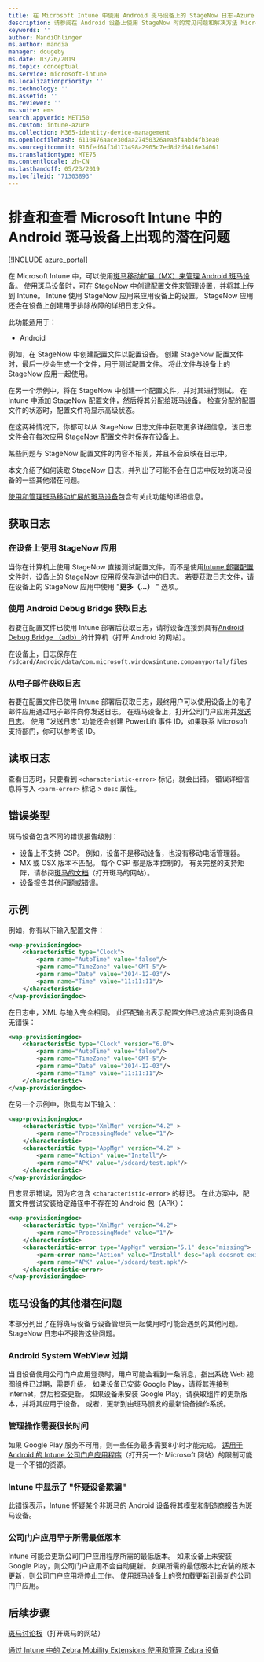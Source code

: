 ```yaml
---
title: 在 Microsoft Intune 中使用 Android 斑马设备上的 StageNow 日志-Azure |Microsoft Docs
description: 请参阅在 Android 设备上使用 StageNow 时的常见问题和解决方法 Microsoft Intune。 还了解如何获取日志，并查看有关如何读取日志以获取成功或错误的示例。
keywords: ''
author: MandiOhlinger
ms.author: mandia
manager: dougeby
ms.date: 03/26/2019
ms.topic: conceptual
ms.service: microsoft-intune
ms.localizationpriority: ''
ms.technology: ''
ms.assetid: ''
ms.reviewer: ''
ms.suite: ems
search.appverid: MET150
ms.custom: intune-azure
ms.collection: M365-identity-device-management
ms.openlocfilehash: 6110476aace30daa27450326aea3f4abd4fb3ea0
ms.sourcegitcommit: 916fed64f3d173498a2905c7ed8d2d6416e34061
ms.translationtype: MTE75
ms.contentlocale: zh-CN
ms.lasthandoff: 05/23/2019
ms.locfileid: "71303893"
---
```

# <a name="troubleshoot-and-see-potential-issues-on-android-zebra-devices-in-microsoft-intune"></a>排查和查看 Microsoft Intune 中的 Android 斑马设备上出现的潜在问题

[!INCLUDE [azure_portal](./includes/azure_portal.md)]

在 Microsoft Intune 中，可以使用[斑马移动扩展（MX）来管理 Android 斑马设备](android-zebra-mx-overview.md)。 使用斑马设备时，可在 StageNow 中创建配置文件来管理设置，并将其上传到 Intune。 Intune 使用 StageNow 应用来应用设备上的设置。 StageNow 应用还会在设备上创建用于排除故障的详细日志文件。

此功能适用于：

- Android

例如，在 StageNow 中创建配置文件以配置设备。 创建 StageNow 配置文件时，最后一步会生成一个文件，用于测试配置文件。 将此文件与设备上的 StageNow 应用一起使用。

在另一个示例中，将在 StageNow 中创建一个配置文件，并对其进行测试。 在 Intune 中添加 StageNow 配置文件，然后将其分配给斑马设备。 检查分配的配置文件的状态时，配置文件将显示高级状态。

在这两种情况下，你都可以从 StageNow 日志文件中获取更多详细信息，该日志文件会在每次应用 StageNow 配置文件时保存在设备上。

某些问题与 StageNow 配置文件的内容不相关，并且不会反映在日志中。

本文介绍了如何读取 StageNow 日志，并列出了可能不会在日志中反映的斑马设备的一些其他潜在问题。

[使用和管理斑马移动扩展的斑马设备](android-zebra-mx-overview.md)包含有关此功能的详细信息。

## <a name="get-the-logs"></a>获取日志

### <a name="use-the-stagenow-app-on-the-device"></a>在设备上使用 StageNow 应用
当你在计算机上使用 StageNow 直接测试配置文件，而不是使用[Intune 部署配置文件](android-zebra-mx-overview.md#step-4-create-a-device-management-profile-in-stagenow)时，设备上的 StageNow 应用将保存测试中的日志。 若要获取日志文件，请在设备上的 StageNow 应用中使用 "**更多（...）** " 选项。

### <a name="get-logs-using-android-debug-bridge"></a>使用 Android Debug Bridge 获取日志
若要在配置文件已使用 Intune 部署后获取日志，请将设备连接到具有[Android Debug Bridge （adb）](https://developer.android.com/studio/command-line/adb)的计算机（打开 Android 的网站）。

在设备上，日志保存在 `/sdcard/Android/data/com.microsoft.windowsintune.companyportal/files`

### <a name="get-logs-from-email"></a>从电子邮件获取日志
若要在配置文件已使用 Intune 部署后获取日志，最终用户可以使用设备上的电子邮件应用通过电子邮件向你发送日志。 在斑马设备上，打开公司门户应用并[发送日志](https://docs.microsoft.com/intune-user-help/send-logs-to-your-it-admin-by-email-android)。 使用 "发送日志" 功能还会创建 PowerLift 事件 ID，如果联系 Microsoft 支持部门，你可以参考该 ID。

## <a name="read-the-logs"></a>读取日志

查看日志时，只要看到 `<characteristic-error>` 标记，就会出错。 错误详细信息将写入 `<parm-error>` 标记 > `desc` 属性。

## <a name="error-types"></a>错误类型

斑马设备包含不同的错误报告级别：

- 设备上不支持 CSP。 例如，设备不是移动设备，也没有移动电话管理器。
- MX 或 OSX 版本不匹配。 每个 CSP 都是版本控制的。 有关完整的支持矩阵，请参阅[斑马的文档](http://techdocs.zebra.com/mx/)（打开斑马的网站）。
- 设备报告其他问题或错误。

## <a name="examples"></a>示例

例如，你有以下输入配置文件：

```xml
<wap-provisioningdoc>
    <characteristic type="Clock">
        <parm name="AutoTime" value="false"/>
        <parm name="TimeZone" value="GMT-5"/>
        <parm name="Date" value="2014-12-03"/>
        <parm name="Time" value="11:11:11"/>
    </characteristic>
</wap-provisioningdoc>
```

在日志中，XML 与输入完全相同。 此匹配输出表示配置文件已成功应用到设备且无错误：

```xml
<wap-provisioningdoc>
    <characteristic type="Clock" version="6.0">
        <parm name="AutoTime" value="false"/>
        <parm name="TimeZone" value="GMT-5"/>
        <parm name="Date" value="2014-12-03"/>
        <parm name="Time" value="11:11:11"/>
    </characteristic>
</wap-provisioningdoc>
```

在另一个示例中，你具有以下输入：

```xml
<wap-provisioningdoc>
    <characteristic type="XmlMgr" version="4.2" >
        <parm name="ProcessingMode" value="1"/>
    </characteristic>
    <characteristic type="AppMgr" version="4.2" >
        <parm name="Action" value="Install"/>
        <parm name="APK" value="/sdcard/test.apk"/>
    </characteristic>
</wap-provisioningdoc>
```

日志显示错误，因为它包含 `<characteristic-error>` 的标记。 在此方案中，配置文件尝试安装给定路径中不存在的 Android 包（APK）：

```xml
<wap-provisioningdoc>
    <characteristic type="XmlMgr" version="4.2">
        <parm name="ProcessingMode" value="1"/>
    </characteristic>
    <characteristic-error type="AppMgr" version="5.1" desc="missing">
        <parm-error name="Action" value="Install" desc="apk doesnot exist in the path"/>
        <parm name="APK" value="/sdcard/test.apk"/>
    </characteristic-error>
</wap-provisioningdoc>
```

## <a name="other-potential-issues-with-zebra-devices"></a>斑马设备的其他潜在问题

本部分列出了在将斑马设备与设备管理员一起使用时可能会遇到的其他问题。 StageNow 日志中不报告这些问题。

### <a name="android-system-webview-is-out-of-date"></a>Android System WebView 过期

当旧设备使用公司门户应用登录时，用户可能会看到一条消息，指出系统 Web 视图组件已过期，需要升级。 如果设备已安装 Google Play，请将其连接到 internet，然后检查更新。 如果设备未安装 Google Play，请获取组件的更新版本，并将其应用于设备。 或者，更新到由斑马颁发的最新设备操作系统。

### <a name="management-actions-take-a-long-time"></a>管理操作需要很长时间

如果 Google Play 服务不可用，则一些任务最多需要8小时才能完成。 [适用于 Android 的 Intune 公司门户应用程序](https://support.microsoft.com/help/3211588/limitations-of-intune-company-portal-app-for-android-in-china)（打开另一个 Microsoft 网站）的限制可能是一个不错的资源。

### <a name="device-spoofing-suspected-shows-in-intune"></a>Intune 中显示了 "怀疑设备欺骗"

此错误表示，Intune 怀疑某个非斑马的 Android 设备将其模型和制造商报告为斑马设备。

### <a name="company-portal-app-is-older-than-minimum-required-version"></a>公司门户应用早于所需最低版本

Intune 可能会更新公司门户应用程序所需的最低版本。 如果设备上未安装 Google Play，则公司门户应用不会自动更新。 如果所需的最低版本比安装的版本更新，则公司门户应用将停止工作。 使用[斑马设备上的旁加载](android-zebra-mx-overview.md#sideload-the-company-portal-app)更新到最新的公司门户应用。

## <a name="next-steps"></a>后续步骤

[斑马讨论板](https://developer.zebra.com/community/home/discussions)（打开斑马的网站）

[通过 Intune 中的 Zebra Mobility Extensions 使用和管理 Zebra 设备](android-zebra-mx-overview.md)
